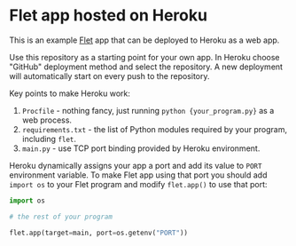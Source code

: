 # Flet app hosted on Heroku

This is an example [Flet](https://flet.dev) app that can be deployed to Heroku as a web app.

Use this repository as a starting point for your own app.
In Heroku choose "GitHub" deployment method and select the repository.
A new deployment will automatically start on every push to the repository.

Key points to make Heroku work:

1. `Procfile` - nothing fancy, just running `python {your_program.py}` as a web process.
2. `requirements.txt` - the list of Python modules required by your program, including `flet`.
3. `main.py` - use TCP port binding provided by Heroku environment.

Heroku dynamically assigns your app a port and add its value to `PORT` environment variable.
To make Flet app using that port you should add `import os` to your Flet program and
modify `flet.app()` to use that port:

```python
import os

# the rest of your program

flet.app(target=main, port=os.getenv("PORT"))
```